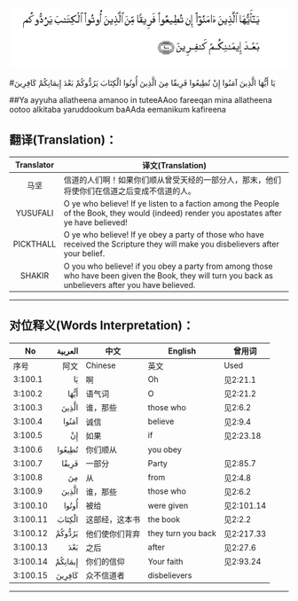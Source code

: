 ![003:100](images/003_100.gif)

#يَا أَيُّهَا الَّذِينَ آمَنُوا إِنْ تُطِيعُوا فَرِيقًا مِنَ الَّذِينَ أُوتُوا الْكِتَابَ يَرُدُّوكُمْ بَعْدَ إِيمَانِكُمْ كَافِرِينَ 

##Ya ayyuha allatheena amanoo in tuteeAAoo fareeqan mina allatheena ootoo alkitaba yaruddookum baAAda eemanikum kafireena 

## 翻译(Translation)：

| Translator | 译文(Translation)                                            |
| :--------: | ------------------------------------------------------------ |
|    马坚    | 信道的人们啊！如果你们顺从曾受天经的一部分人，那末，他们将使你们在信道之后变成不信道的人。 |
|  YUSUFALI  | O ye who believe! If ye listen to a faction among the People of the Book, they would (indeed) render you apostates after ye have believed! |
| PICKTHALL  | O ye who believe! If ye obey a party of those who have received the Scripture they will make you disbelievers after your belief. |
|   SHAKIR   | O you who believe! if you obey a party from among those who have been given the Book, they will turn you back as unbelievers after you have believed. |

---

## 对位释义(Words Interpretation)：

| No   | العربية | 中文    | English | 曾用词 |
| ---- | ------: | ------- | ------- | ------ |
| 序号 |    阿文 | Chinese | 英文    | Used   |
| 3:100.1  | يَا      | 啊             | Oh                 | 见2:21.1   |
| 3:100.2  | أَيُّهَا    | 语气词         | O                  | 见2:21.2   |
| 3:100.3  | الَّذِينَ   | 谁，那些       | those who          | 见2:6.2    |
| 3:100.4  | آمَنُوا   | 诚信           | believe            | 见2:9.4    |
| 3:100.5  | إِنْ      | 如果           | if                 | 见2:23.18  |
| 3:100.6  | تُطِيعُوا  | 你们顺从       | you obey           |            |
| 3:100.7  | فَرِيقًا   | 一部分         | Party              | 见2:85.7   |
| 3:100.8  | مِنَ      | 从             | from               | 见2:4.8    |
| 3:100.9  | الَّذِينَ   | 谁，那些       | those who          | 见2:6.2    |
| 3:100.10 | أُوتُوا   | 被给           | were given         | 见2:101.14 |
| 3:100.11 | الْكِتَابَ  | 这部经，这本书 | the book           | 见2:2.2    |
| 3:100.12 | يَرُدُّوكُمْ  | 他们使你们背弃 | they turn you back | 见2:217.33 |
| 3:100.13 | بَعْدَ     | 之后           | after              | 见2:27.6   |
| 3:100.14 | إِيمَانِكُمْ | 你们的信仰     | Your faith         | 见2:93.24  |
| 3:100.15 | كَافِرِينَ  | 众不信道者     | disbelievers       |          |

---
